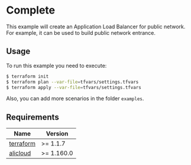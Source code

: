 # Complete
This example will create an Application Load Balancer for public network.
For example, it can be used to build public network entrance.

## Usage
To run this example you need to execute:

```bash
$ terraform init
$ terraform plan --var-file=tfvars/settings.tfvars
$ terraform apply --var-file=tfvars/settings.tfvars
```

Also, you can add more scenarios in the folder `examples`.

<!-- BEGINNING OF PRE-COMMIT-TERRAFORM DOCS HOOK -->
## Requirements

| Name | Version     |
|------|-------------|
| <a name="requirement_terraform"></a> [terraform](#requirement\_terraform) | \>= 1.1.7   |
| <a name="requirement_alicloud"></a> [alicloud](#requirement\_alicloud) | \>= 1.160.0 |

